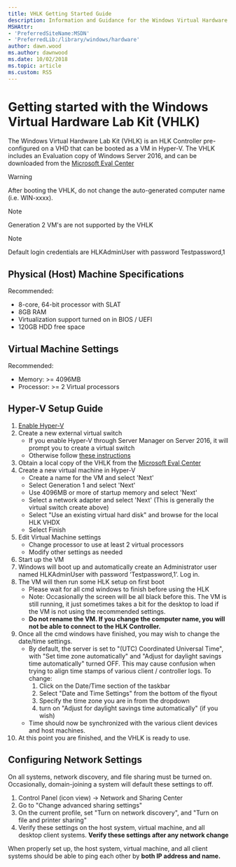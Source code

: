 ```yaml
---
title: VHLK Getting Started Guide
description: Information and Guidance for the Windows Virtual Hardware Lab Kit (VHLK)
MSHAttr:
- 'PreferredSiteName:MSDN'
- 'PreferredLib:/library/windows/hardware'
author: dawn.wood
ms.author: dawnwood
ms.date: 10/02/2018
ms.topic: article
ms.custom: RS5
---
```


# Getting started with the Windows Virtual Hardware Lab Kit (VHLK)

The Windows Virtual Hardware Lab Kit (VHLK) is an HLK Controller pre-configured on a VHD that can be booted as a VM in Hyper-V. The VHLK includes an Evaluation copy of Windows Server 2016, and can be downloaded from the [Microsoft Eval Center](https://www.microsoft.com/en-us/evalcenter/evaluate-virtual-hardware-lab-kit) 

>[!WARNING]
>After booting the VHLK, do not change the auto-generated computer name (i.e. WIN-xxxx).

>[!NOTE]
>Generation 2 VM's are not supported by the VHLK

>[!NOTE]
>Default login credentials are HLKAdminUser with password Testpassword,1

## Physical (Host) Machine Specifications
Recommended:

- 8-core, 64-bit processor with SLAT
- 8GB RAM
- Virtualization support turned on in BIOS / UEFI
- 120GB HDD free space

## Virtual Machine Settings
Recommended:

- Memory: >= 4096MB
- Processor: >= 2 Virtual processors

## Hyper-V Setup Guide
1. [Enable Hyper-V](https://docs.microsoft.com/en-us/virtualization/hyper-v-on-windows/quick-start/enable-hyper-v)
2. Create a new external virtual switch
    * If you enable Hyper-V through Server Manager on Server 2016, it will prompt you to create a virtual switch
    * Otherwise follow [these instructions](https://docs.microsoft.com/en-us/windows-server/virtualization/hyper-v/get-started/create-a-virtual-switch-for-hyper-v-virtual-machines)
3. Obtain a local copy of the VHLK from the [Microsoft Eval Center](https://www.microsoft.com/en-us/evalcenter/evaluate-virtual-hardware-lab-kit) 
4. Create a new virtual machine in Hyper-V
    * Create a name for the VM and select 'Next'
    * Select Generation 1 and select 'Next'
    * Use 4096MB or more of startup memory and select 'Next'
    * Select a network adapter and select 'Next' (This is generally the virtual switch create above)
    * Select "Use an existing virtual hard disk" and browse for the local HLK VHDX
    * Select Finish
5. Edit Virtual Machine settings
    * Change processor to use at least 2 virtual processors 
    * Modify other settings as needed
6. Start up the VM
7. Windows will boot up and automatically create an Administrator user named HLKAdminUser with password ‘Testpassword,1’. Log in.
8. The VM will then run some HLK setup on first boot
    * Please wait for all cmd windows to finish before using the HLK 
    * Note: Occasionally the screen will be all black before this. The VM is still running, it just sometimes takes a bit for the desktop to load if the VM is not using the recommended settings.
    * **Do not rename the VM. If you change the computer name, you will not be able to connect to the HLK Controller.**
9. Once all the cmd windows have finished, you may wish to change the date/time settings.
    * By default, the server is set to "(UTC) Coordinated Universal Time", with "Set time zone automatically" and "Adjust for daylight savings time automatically" turned OFF. This may cause confusion when trying to align time stamps of various client / controller logs. To change:
        1. Click on the Date/Time section of the taskbar
        2. Select "Date and Time Settings" from the bottom of the flyout
        3. Specify the time zone you are in from the dropdown
        4. turn on "Adjust for daylight savings time automatically" (if you wish)
    * Time should now be synchronized with the various client devices and host machines.
10. At this point you are finished, and the VHLK is ready to use.

## Configuring Network Settings
On all systems, network discovery, and file sharing must be turned on. Occasionally, domain-joining a system will default these settings to off.

1. Control Panel (icon view) -> Network and Sharing Center
2. Go to "Change advanced sharing settings"
3. On the current profile, set "Turn on network discovery", and "Turn on file and printer sharing"
4. Verify these settings on the host system, virtual machine, and all desktop client systems. **Verify these settings after any network change**

When properly set up, the host system, virtual machine, and all client systems should be able to ping each other by **both IP address and name.**

